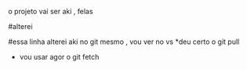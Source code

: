 o projeto vai ser aki , felas

#alterei 

#essa linha alterei aki no git mesmo , vou ver no vs 
*deu certo o git pull
* vou usar agor o git fetch
